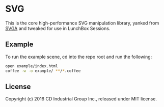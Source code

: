 # SVG

This is the core high-performance SVG manipulation library, yanked from [SVGA](https://github.com/cdig/svga) and tweaked for use in LunchBox Sessions.

## Example

To run the example scene, cd into the repo root and run the following:

```bash
open example/index.html
coffee -w -o example/ **/*.coffee
```

## License

Copyright (c) 2016 CD Industrial Group Inc., released under MIT license.
